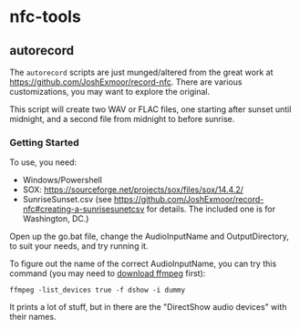 # nfc-tools

## autorecord

The `autorecord` scripts are just munged/altered from the great work at https://github.com/JoshExmoor/record-nfc.
There are various customizations, you may want to explore the original.

This script will create two WAV or FLAC files, one starting after sunset until midnight, and a second file from midnight to before sunrise.

### Getting Started

To use, you need:
- Windows/Powershell
- SOX: https://sourceforge.net/projects/sox/files/sox/14.4.2/
- SunriseSunset.csv (see https://github.com/JoshExmoor/record-nfc#creating-a-sunrisesunetcsv for details.  The included one is for Washington, DC.)

Open up the go.bat file, change the AudioInputName and OutputDirectory, to suit your needs, and try running it.

To figure out the name of the correct AudioInputName, you can try this command (you may need to [download ffmpeg](https://ffmpeg.org/download.html) first):

`ffmpeg -list_devices true -f dshow -i dummy`

It prints a lot of stuff, but in there are the "DirectShow audio devices" with their names.